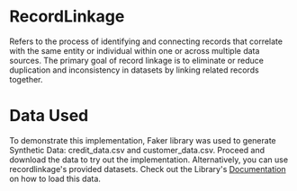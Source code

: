 # RecordLinkage
Refers to the process of identifying and connecting records that correlate with the same entity or individual within one or across multiple data sources. The primary goal of record linkage is to eliminate or reduce duplication and inconsistency in datasets by linking related records together.

# Data Used
To demonstrate this implementation, Faker library was used to generate Synthetic Data: credit_data.csv and customer_data.csv.
Proceed and download the data to try out the implementation. Alternatively, you can use recordlinkage's provided datasets.
Check out the Library's [Documentation](https://recordlinkage.readthedocs.io/en/latest/ref-datasets.html) on how to load this data.

